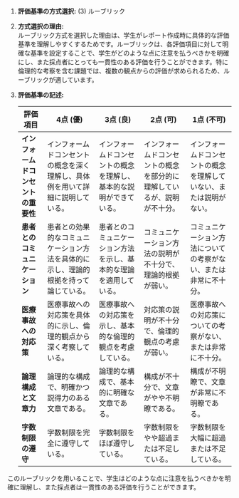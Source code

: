 1. **評価基準の方式選択:** (3) ルーブリック

2. **方式選択の理由:**  
   ルーブリック方式を選択した理由は、学生がレポート作成時に具体的な評価基準を理解しやすくするためです。ルーブリックは、各評価項目に対して明確な基準を設定することで、学生がどのような点に注意を払うべきかを明確にし、また採点者にとっても一貫性のある評価を行うことができます。特に倫理的な考察を含む課題では、複数の観点からの評価が求められるため、ルーブリックが適しています。

3. **評価基準の記述:**

   | 評価項目                  | 4点 (優)                                                                 | 3点 (良)                                                               | 2点 (可)                                                               | 1点 (不可)                                                             |
   |---------------------------|--------------------------------------------------------------------------|------------------------------------------------------------------------|------------------------------------------------------------------------|------------------------------------------------------------------------|
   | **インフォームドコンセントの重要性** | インフォームドコンセントの概念を深く理解し、具体例を用いて詳細に説明している。 | インフォームドコンセントの概念を理解し、基本的な説明ができている。     | インフォームドコンセントの概念を部分的に理解しているが、説明が不十分。 | インフォームドコンセントの概念を理解していない、または説明がない。   |
   | **患者とのコミュニケーション**     | 患者との効果的なコミュニケーション方法を具体的に示し、理論的根拠を持って論じている。 | 患者とのコミュニケーション方法を示し、基本的な理論を適用している。     | コミュニケーション方法の説明が不十分で、理論的根拠が弱い。             | コミュニケーション方法についての考察がない、または非常に不十分。     |
   | **医療事故への対応策**           | 医療事故への対応策を具体的に示し、倫理的観点から深く考察している。         | 医療事故への対応策を示し、基本的な倫理的観点を考慮している。           | 対応策の説明が不十分で、倫理的観点の考慮が弱い。                       | 医療事故への対応策についての考察がない、または非常に不十分。         |
   | **論理構成と文章力**             | 論理的な構成で、明確かつ説得力のある文章である。                         | 論理的な構成で、基本的に明確な文章である。                             | 構成が不十分で、文章がやや不明瞭である。                               | 構成が不明瞭で、文章が非常に不明瞭である。                           |
   | **字数制限の遵守**               | 字数制限を完全に遵守している。                                         | 字数制限をほぼ遵守している。                                           | 字数制限をやや超過または不足している。                                 | 字数制限を大幅に超過または不足している。                               |

このルーブリックを用いることで、学生はどのような点に注意を払うべきかを明確に理解し、また採点者は一貫性のある評価を行うことができます。